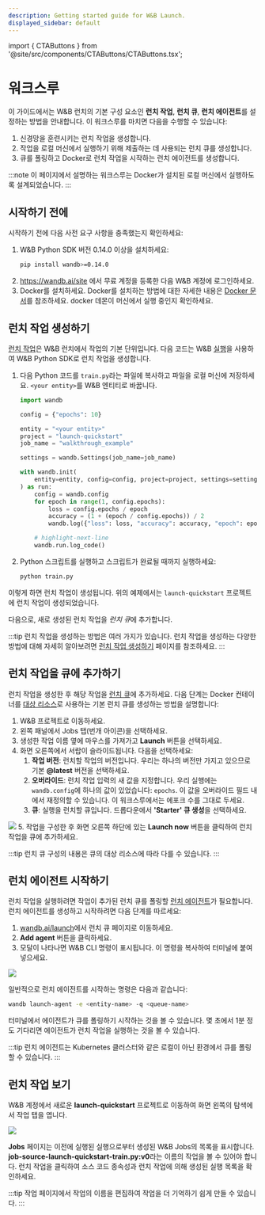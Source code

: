 ```yaml
---
description: Getting started guide for W&B Launch.
displayed_sidebar: default
---
```

import { CTAButtons } from '@site/src/components/CTAButtons/CTAButtons.tsx';

# 워크스루

<CTAButtons colabLink="https://colab.research.google.com/drive/1wX0OSVxZJDHRsZaOaOEDx-lLUrO1hHgP"/>

이 가이드에서는 W&B 런치의 기본 구성 요소인 **런치 작업**, **런치 큐**, **런치 에이전트**를 설정하는 방법을 안내합니다. 이 워크스루를 마치면 다음을 수행할 수 있습니다:

1. 신경망을 훈련시키는 런치 작업을 생성합니다.
2. 작업을 로컬 머신에서 실행하기 위해 제출하는 데 사용되는 런치 큐를 생성합니다.
3. 큐를 폴링하고 Docker로 런치 작업을 시작하는 런치 에이전트를 생성합니다.

:::note
이 페이지에서 설명하는 워크스루는 Docker가 설치된 로컬 머신에서 실행하도록 설계되었습니다.
:::

## 시작하기 전에

시작하기 전에 다음 사전 요구 사항을 충족했는지 확인하세요:
1. W&B Python SDK 버전 0.14.0 이상을 설치하세요:
    ```bash
    pip install wandb>=0.14.0
    ```
2. https://wandb.ai/site 에서 무료 계정을 등록한 다음 W&B 계정에 로그인하세요.
3. Docker를 설치하세요. Docker를 설치하는 방법에 대한 자세한 내용은 [Docker 문서](https://docs.docker.com/get-docker/)를 참조하세요. docker 데몬이 머신에서 실행 중인지 확인하세요.

## 런치 작업 생성하기

[런치 작업](./launch-terminology#launch-job)은 W&B 런치에서 작업의 기본 단위입니다. 다음 코드는 W&B [실행](../../ref/python/run.md)을 사용하여 W&B Python SDK로 런치 작업을 생성합니다.

1. 다음 Python 코드를 `train.py`라는 파일에 복사하고 파일을 로컬 머신에 저장하세요. `<your entity>`를 W&B 엔티티로 바꿉니다.

    ```python title="train.py"
    import wandb

    config = {"epochs": 10}

    entity = "<your entity>"
    project = "launch-quickstart"
    job_name = "walkthrough_example"

    settings = wandb.Settings(job_name=job_name)

    with wandb.init(
        entity=entity, config=config, project=project, settings=settings
    ) as run:
        config = wandb.config
        for epoch in range(1, config.epochs):
            loss = config.epochs / epoch
            accuracy = (1 + (epoch / config.epochs)) / 2
            wandb.log({"loss": loss, "accuracy": accuracy, "epoch": epoch})

        # highlight-next-line
        wandb.run.log_code()
    ```

2. Python 스크립트를 실행하고 스크립트가 완료될 때까지 실행하세요:
    ```bash
    python train.py
    ```

이렇게 하면 런치 작업이 생성됩니다. 위의 예제에서는 `launch-quickstart` 프로젝트에 런치 작업이 생성되었습니다.

다음으로, 새로 생성된 런치 작업을 *런치 큐*에 추가합니다.

:::tip
런치 작업을 생성하는 방법은 여러 가지가 있습니다. 런치 작업을 생성하는 다양한 방법에 대해 자세히 알아보려면 [런치 작업 생성하기](./create-launch-job.md) 페이지를 참조하세요.
:::

## 런치 작업을 큐에 추가하기
런치 작업을 생성한 후 해당 작업을 [런치 큐](./launch-terminology.md#launch-queue)에 추가하세요. 다음 단계는 Docker 컨테이너를 [대상 리소스](./launch-terminology.md#target-resources)로 사용하는 기본 런치 큐를 생성하는 방법을 설명합니다:

1. W&B 프로젝트로 이동하세요.
2. 왼쪽 패널에서 Jobs 탭(번개 아이콘)을 선택하세요.
3. 생성한 작업 이름 옆에 마우스를 가져가고 **Launch** 버튼을 선택하세요.
4. 화면 오른쪽에서 서랍이 슬라이드됩니다. 다음을 선택하세요:
    1. **작업 버전**: 런치할 작업의 버전입니다. 우리는 하나의 버전만 가지고 있으므로 기본 **@latest** 버전을 선택하세요.
    2. **오버라이드**: 런치 작업 입력의 새 값을 지정합니다. 우리 실행에는 `wandb.config`에 하나의 값이 있었습니다: `epochs`. 이 값을 오버라이드 필드 내에서 재정의할 수 있습니다. 이 워크스루에서는 에포크 수를 그대로 두세요.
    3. **큐**: 실행을 런치할 큐입니다. 드롭다운에서 **'Starter' 큐 생성**을 선택하세요.

![](/images/launch/starter-launch.gif)
5. 작업을 구성한 후 화면 오른쪽 하단에 있는 **Launch now** 버튼을 클릭하여 런치 작업을 큐에 추가하세요.

:::tip
런치 큐 구성의 내용은 큐의 대상 리소스에 따라 다를 수 있습니다.
:::

## 런치 에이전트 시작하기
런치 작업을 실행하려면 작업이 추가된 런치 큐를 폴링할 [런치 에이전트](./launch-terminology.md#launch-agent)가 필요합니다. 런치 에이전트를 생성하고 시작하려면 다음 단계를 따르세요:

1. [wandb.ai/launch](https://wandb.ai/launch)에서 런치 큐 페이지로 이동하세요.
2. **Add agent** 버튼을 클릭하세요.
3. 모달이 나타나면 W&B CLI 명령이 표시됩니다. 이 명령을 복사하여 터미널에 붙여넣으세요.

![](/images/launch/activate_starter_queue_agent.png)

일반적으로 런치 에이전트를 시작하는 명령은 다음과 같습니다:

```bash
wandb launch-agent -e <entity-name> -q <queue-name>
```

터미널에서 에이전트가 큐를 폴링하기 시작하는 것을 볼 수 있습니다. 몇 초에서 1분 정도 기다리면 에이전트가 런치 작업을 실행하는 것을 볼 수 있습니다.

:::tip
런치 에이전트는 Kubernetes 클러스터와 같은 로컬이 아닌 환경에서 큐를 폴링할 수 있습니다.
:::

## 런치 작업 보기

W&B 계정에서 새로운 **launch-quickstart** 프로젝트로 이동하여 화면 왼쪽의 탐색에서 작업 탭을 엽니다.

![](/images/launch/jobs-tab.png)

**Jobs** 페이지는 이전에 실행된 실행으로부터 생성된 W&B Jobs의 목록을 표시합니다. **job-source-launch-quickstart-train.py:v0**라는 이름의 작업을 볼 수 있어야 합니다. 런치 작업을 클릭하여 소스 코드 종속성과 런치 작업에 의해 생성된 실행 목록을 확인하세요.

:::tip
작업 페이지에서 작업의 이름을 편집하여 작업을 더 기억하기 쉽게 만들 수 있습니다.
:::